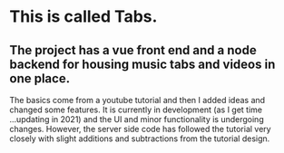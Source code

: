 # This is called Tabs. 
## The project has a vue front end and a node backend for housing music tabs and videos in one place. 

The basics come from a youtube tutorial and then I added ideas and changed some features.
It is currently in development (as I get time ...updating in 2021) and the UI and minor functionality is undergoing changes. 
However, the server side code has followed the tutorial very closely with slight additions and
subtractions from the tutorial design.
